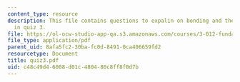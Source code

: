 ```yaml
---
content_type: resource
description: This file contains questions to expalin on bonding and thermodynamics
  in quiz 3.
file: https://ol-ocw-studio-app-qa.s3.amazonaws.com/courses/3-012-fundamentals-of-materials-science-fall-2005/c48c49d46008d01c480480c8ff8f0d7b_quiz3.pdf
file_type: application/pdf
parent_uid: 8afa5fc2-30ba-fc0d-8491-0ca406659fd2
resourcetype: Document
title: quiz3.pdf
uid: c48c49d4-6008-d01c-4804-80c8ff8f0d7b
---
```

